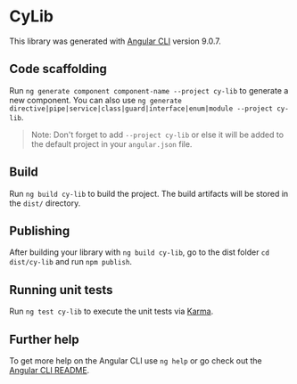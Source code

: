 # CyLib

This library was generated with [Angular CLI](https://github.com/angular/angular-cli) version 9.0.7.

## Code scaffolding

Run `ng generate component component-name --project cy-lib` to generate a new component. You can also use `ng generate directive|pipe|service|class|guard|interface|enum|module --project cy-lib`.
> Note: Don't forget to add `--project cy-lib` or else it will be added to the default project in your `angular.json` file. 

## Build

Run `ng build cy-lib` to build the project. The build artifacts will be stored in the `dist/` directory.

## Publishing

After building your library with `ng build cy-lib`, go to the dist folder `cd dist/cy-lib` and run `npm publish`.

## Running unit tests

Run `ng test cy-lib` to execute the unit tests via [Karma](https://karma-runner.github.io).

## Further help

To get more help on the Angular CLI use `ng help` or go check out the [Angular CLI README](https://github.com/angular/angular-cli/blob/master/README.md).
